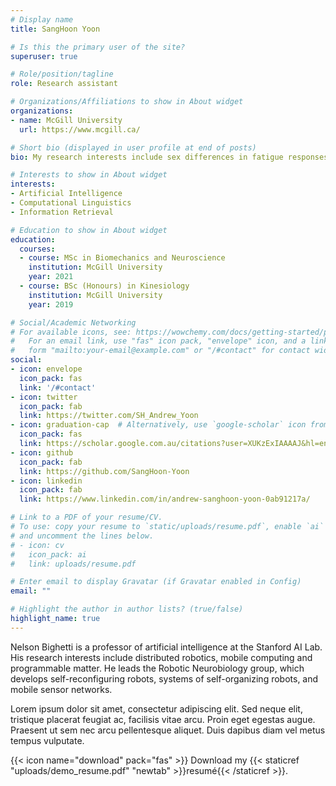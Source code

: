 ```yaml
---
# Display name
title: SangHoon Yoon

# Is this the primary user of the site?
superuser: true

# Role/position/tagline
role: Research assistant

# Organizations/Affiliations to show in About widget
organizations:
- name: McGill University
  url: https://www.mcgill.ca/

# Short bio (displayed in user profile at end of posts)
bio: My research interests include sex differences in fatigue responses during high-intensity exercise.

# Interests to show in About widget
interests:
- Artificial Intelligence
- Computational Linguistics
- Information Retrieval

# Education to show in About widget
education:
  courses:
  - course: MSc in Biomechanics and Neuroscience
    institution: McGill University
    year: 2021
  - course: BSc (Honours) in Kinesiology
    institution: McGill University
    year: 2019

# Social/Academic Networking
# For available icons, see: https://wowchemy.com/docs/getting-started/page-builder/#icons
#   For an email link, use "fas" icon pack, "envelope" icon, and a link in the
#   form "mailto:your-email@example.com" or "/#contact" for contact widget.
social:
- icon: envelope
  icon_pack: fas
  link: '/#contact'
- icon: twitter
  icon_pack: fab
  link: https://twitter.com/SH_Andrew_Yoon
- icon: graduation-cap  # Alternatively, use `google-scholar` icon from `ai` icon pack
  icon_pack: fas
  link: https://scholar.google.com.au/citations?user=XUKzExIAAAAJ&hl=en
- icon: github
  icon_pack: fab
  link: https://github.com/SangHoon-Yoon
- icon: linkedin
  icon_pack: fab
  link: https://www.linkedin.com/in/andrew-sanghoon-yoon-0ab91217a/

# Link to a PDF of your resume/CV.
# To use: copy your resume to `static/uploads/resume.pdf`, enable `ai` icons in `params.toml`, 
# and uncomment the lines below.
# - icon: cv
#   icon_pack: ai
#   link: uploads/resume.pdf

# Enter email to display Gravatar (if Gravatar enabled in Config)
email: ""

# Highlight the author in author lists? (true/false)
highlight_name: true
---
```


Nelson Bighetti is a professor of artificial intelligence at the Stanford AI Lab. His research interests include distributed robotics, mobile computing and programmable matter. He leads the Robotic Neurobiology group, which develops self-reconfiguring robots, systems of self-organizing robots, and mobile sensor networks.

Lorem ipsum dolor sit amet, consectetur adipiscing elit. Sed neque elit, tristique placerat feugiat ac, facilisis vitae arcu. Proin eget egestas augue. Praesent ut sem nec arcu pellentesque aliquet. Duis dapibus diam vel metus tempus vulputate.

{{< icon name="download" pack="fas" >}} Download my {{< staticref "uploads/demo_resume.pdf" "newtab" >}}resumé{{< /staticref >}}.
